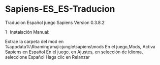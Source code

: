 # Sapiens-ES_ES-Traducion
Traducion Español juego Sapiens Version 0.3.8.2

1- Instalación Manual:

Extrae la carpeta del mod en %appdata%\Roaming\majicjungle\sapiens\mods
En el juego,Mods, Activa Sapiens en Español
En el juego, en Ajustes, en selección de Idioma, seleccione Español
Haga clic en Relanzar
